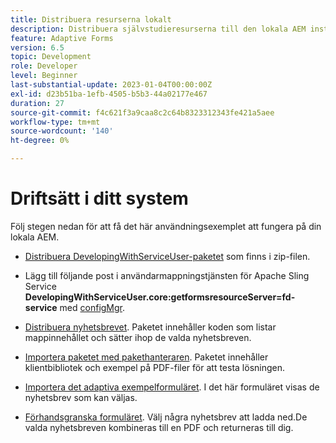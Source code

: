 ```yaml
---
title: Distribuera resurserna lokalt
description: Distribuera självstudieresurserna till den lokala AEM instansen
feature: Adaptive Forms
version: 6.5
topic: Development
role: Developer
level: Beginner
last-substantial-update: 2023-01-04T00:00:00Z
exl-id: d23b51ba-1efb-4505-b5b3-44a02177e467
duration: 27
source-git-commit: f4c621f3a9caa8c2c64b8323312343fe421a5aee
workflow-type: tm+mt
source-wordcount: '140'
ht-degree: 0%

---
```


# Driftsätt i ditt system

Följ stegen nedan för att få det här användningsexemplet att fungera på din lokala AEM.

* [Distribuera DevelopingWithServiceUser-paketet](https://experienceleague.adobe.com/docs/experience-manager-learn/assets/developingwithserviceuser.zip) som finns i zip-filen.

* Lägg till följande post i användarmappningstjänsten för Apache Sling Service **DevelopingWithServiceUser.core:getformsresourceServer=fd-service** med [configMgr](http://localhost:4502/system/console/configMgr).

* [Distribuera nyhetsbrevet](assets/Newsletters.core-1.0.0-SNAPSHOT.jar). Paketet innehåller koden som listar mappinnehållet och sätter ihop de valda nyhetsbreven.

* [Importera paketet med pakethanteraren](assets/newsletter.zip). Paketet innehåller klientbibliotek och exempel på PDF-filer för att testa lösningen.

* [Importera det adaptiva exempelformuläret](assets/sample-adaptive-form.zip). I det här formuläret visas de nyhetsbrev som kan väljas.

* [Förhandsgranska formuläret](http://localhost:4502/content/dam/formsanddocuments/downloadarchivednewsletters/jcr:content?wcmmode=disabled).
Välj några nyhetsbrev att ladda ned.De valda nyhetsbreven kombineras till en PDF och returneras till dig.
